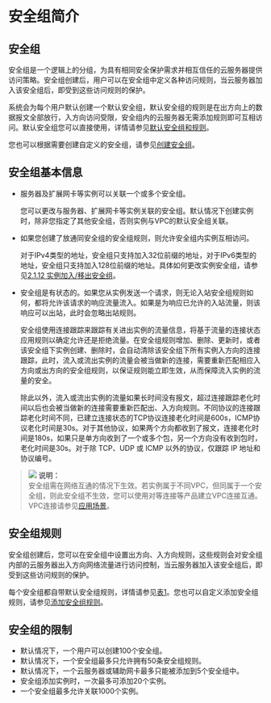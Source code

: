 # 安全组简介<a name="zh-cn_topic_0073379079"></a>

## 安全组<a name="section14990143614615"></a>

安全组是一个逻辑上的分组，为具有相同安全保护需求并相互信任的云服务器提供访问策略。安全组创建后，用户可以在安全组中定义各种访问规则，当云服务器加入该安全组后，即受到这些访问规则的保护。

系统会为每个用户默认创建一个默认安全组，默认安全组的规则是在出方向上的数据报文全部放行，入方向访问受限，安全组内的云服务器无需添加规则即可互相访问。默认安全组您可以直接使用，详情请参见[默认安全组和规则](默认安全组和规则.md)。

您也可以根据需要创建自定义的安全组，请参见[创建安全组](创建安全组.md)。

## 安全组基本信息<a name="section5253115620307"></a>

-   服务器及扩展网卡等实例可以关联一个或多个安全组。

    您可以更改与服务器、扩展网卡等实例关联的安全组。默认情况下创建实例时，除非您指定了其他安全组，否则实例与VPC的默认安全组关联。

-   如果您创建了放通同安全组的安全组规则，则允许安全组内实例互相访问。

    对于IPv4类型的地址，安全组只支持加入32位前缀的地址，对于IPv6类型的地址，安全组只支持加入128位前缀的地址。具体如何更改实例安全组，请参见[2.1.12 实例加入/移出安全组](实例加入-移出安全组.md)。

-   安全组是有状态的。如果您从实例发送一个请求，则无论入站安全组规则如何，都将允许该请求的响应流量流入。如果是为响应已允许的入站流量，则该响应可以出站，此时会忽略出站规则。

    安全组使用连接跟踪来跟踪有关进出实例的流量信息，将基于流量的连接状态应用规则以确定允许还是拒绝流量。在安全组规则增加、删除、更新时，或者该安全组下实例创建、删除时，会自动清除该安全组下所有实例入方向的连接跟踪，此时，流入或流出实例的流量会被当做新的连接，需要重新匹配相应入方向或出方向的安全组规则，以保证规则能立即生效，从而保障流入实例的流量的安全。

    除此以外，流入或流出实例的流量如果长时间没有报文，超过连接跟踪老化时间以后也会被当做新的连接需要重新匹配出、入方向规则。不同协议的连接跟踪老化时间不同，已建立连接状态的TCP协议连接老化时间是600s，ICMP协议老化时间是30s。对于其他协议，如果两个方向都收到了报文，连接老化时间是180s，如果只是单方向收到了一个或多个包，另一个方向没有收到包时，老化时间是30s。对于除 TCP、UDP 或 ICMP 以外的协议，仅跟踪 IP 地址和协议编号。


>![](public_sys-resources/icon-note.gif) **说明：**   
>安全组需在网络互通的情况下生效。若实例属于不同VPC，但同属于一个安全组，则此安全组不生效，您可以使用对等连接等产品建立VPC连接互通。VPC连接请参见[应用场景](https://support.huaweicloud.com/productdesc-vpc/overview_0002.html)。  

## 安全组规则<a name="section1293516499168"></a>

安全组创建后，您可以在安全组中设置出方向、入方向规则，这些规则会对安全组内部的云服务器出入方向网络流量进行访问控制，当云服务器加入该安全组后，即受到这些访问规则的保护。

每个安全组都自带默认安全组规则，详情请参见[表1](默认安全组和规则.md#table1580115155277)。您也可以自定义添加安全组规则，请参见[添加安全组规则](添加安全组规则.md)。

## 安全组的限制<a name="section1795142593815"></a>

-   默认情况下，一个用户可以创建100个安全组。
-   默认情况下，一个安全组最多只允许拥有50条安全组规则。
-   默认情况下，一个云服务器或辅助网卡最多只能被添加到5个安全组中。
-   安全组添加实例时，一次最多可添加20个实例。
-   一个安全组最多允许关联1000个实例。


